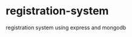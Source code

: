 # registration-system
registration system using express and mongodb
<p>
  <img src="https://img.shields.io/npm/v/registration-system/>
</p>
